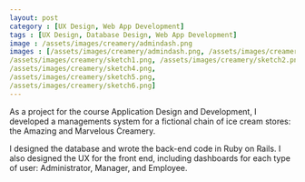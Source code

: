 ```yaml
---
layout: post
category : [UX Design, Web App Development]
tags : [UX Design, Database Design, Web App Development]
image : /assets/images/creamery/admindash.png
images : [/assets/images/creamery/admindash.png, /assets/images/creamery/employeedetails.png, /assets/images/creamery/storedetails.png, 
/assets/images/creamery/sketch1.png, /assets/images/creamery/sketch2.png,
/assets/images/creamery/sketch4.png,
/assets/images/creamery/sketch5.png,
/assets/images/creamery/sketch6.png]
---
```


<p class="description">
As a project for the course Application Design and Development, I developed a managements system for a fictional chain of ice cream stores: the Amazing and Marvelous Creamery. 
</p>
<p class="description">
I designed the database and wrote the back-end code in Ruby on Rails. I also designed the UX for the front end, including dashboards for each type of user: Administrator, Manager, and Employee.
</p>
